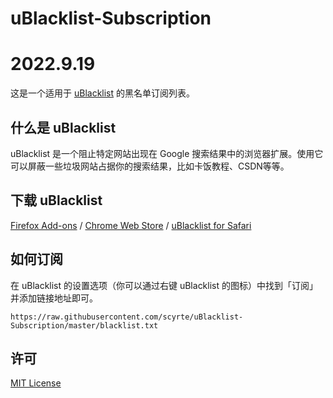 # uBlacklist-Subscription
# 2022.9.19

这是一个适用于 [uBlacklist](https://github.com/iorate/uBlacklist/blob/master/README.md) 的黑名单订阅列表。

## 什么是 uBlacklist

uBlacklist 是一个阻止特定网站出现在 Google 搜索结果中的浏览器扩展。使用它可以屏蔽一些垃圾网站占据你的搜索结果，比如卡饭教程、CSDN等等。

## 下载 uBlacklist

[Firefox Add-ons](https://addons.mozilla.org/en-US/firefox/addon/ublacklist/) / [Chrome Web Store](https://chrome.google.com/webstore/detail/ublacklist/pncfbmialoiaghdehhbnbhkkgmjanfhe)  / [uBlacklist for Safari](https://apps.apple.com/cn/app/ublacklist-for-safari/id1547912640)

## 如何订阅

在 uBlacklist 的设置选项（你可以通过右键 uBlacklist 的图标）中找到「订阅」并添加链接地址即可。

```
https://raw.githubusercontent.com/scyrte/uBlacklist-Subscription/master/blacklist.txt
```

## 许可

[MIT License](https://raw.githubusercontent.com/scyrte/uBlacklist-Subscription/master/License)
